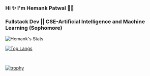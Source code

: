 ### Hi ✨ I'm Hemank Patwal  🤌🏻
<h3>Fullstack Dev || CSE-Artificial Intelligence and Machine Learning (Sophomore)</h3>





<!-- <ul>
        <li><a href="https://github.com/hemankpatwal/"><strong>Head&Tails Counter</strong></a> </li>
        ‣ A GUI based heads tails counter written in C++ using QT UI/UX Library.
        <li><a href="https://github.com/hemankpatwalGitHub/CurrencyConverter"><strong>CurrencyConverter</strong></a> </li>
        ‣ A currency converting application written in C++ using QT UI/UX library.
    </ul> -->
    
   ![Hemank's Stats](https://github-readme-stats.vercel.app/api?username=hemankpatwal&&theme=chartreuse-dark&show_icons=true)
  <br>
  
  [![Top Langs](https://github-readme-stats.vercel.app/api/top-langs/?username=hemankpatwal&langs_count=8&layout=compact&title_color=0bfc03&icon_color=0bfc03&text_color=e0e0e0&bg_color=000000)](https://github.com/anuraghazra/github-readme-stats)
  
  
  <br>

        
[![trophy](https://github-profile-trophy.vercel.app/?username=hemankpatwal&theme=darkhub&row=1&margin-w=15&margin-h=15)](https://github.com/ryo-ma/github-profile-trophy)

